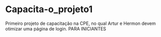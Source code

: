 # Capacita-o_projeto1
Primeiro projeto de capacitação na CPE, no qual Artur e Hermon devem otimizar uma página de login.
PARA INICIANTES
